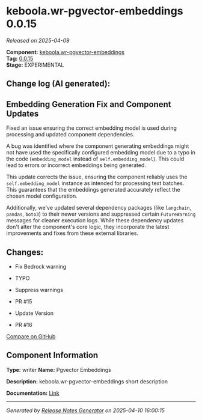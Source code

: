 #  keboola.wr-pgvector-embeddings 0.0.15

_Released on 2025-04-09_

**Component:** [keboola.wr-pgvector-embeddings](https://github.com/keboola/component-embeddings-v2)  
**Tag:** [0.0.15](https://github.com/keboola/component-embeddings-v2/releases/tag/0.0.15)  
**Stage:** EXPERIMENTAL


## Change log (AI generated):
## Embedding Generation Fix and Component Updates

Fixed an issue ensuring the correct embedding model is used during processing and updated component dependencies.

A bug was identified where the component generating embeddings might not have used the specifically configured embedding model due to a typo in the code (`embedding_model` instead of `self.embedding_model`). This could lead to errors or incorrect embeddings being generated.

This update corrects the issue, ensuring the component reliably uses the `self.embedding_model` instance as intended for processing text batches. This guarantees that the embeddings generated accurately reflect the chosen model configuration.

Additionally, we've updated several dependency packages (like `langchain`, `pandas`, `boto3`) to their newer versions and suppressed certain `FutureWarning` messages for cleaner execution logs. While these dependency updates don't alter the component's core logic, they incorporate the latest improvements and fixes from these external libraries.



## Changes:



- Fix Bedrock warning 




- TYPO 




- Suppress warnings 










- PR #15 




- Update Version 




- PR #16 



[Compare on GitHub](https://github.com/keboola/component-embeddings-v2/compare/0.0.14...0.0.15)



## Component Information
**Type:** writer
**Name:** Pgvector Embeddings

**Description:** keboola.wr-pgvector-embeddings short description


**Documentation:** [Link](https://github.com/keboola/component-embeddings-v2/blob/master/README.md)



---
_Generated by [Release Notes Generator](https://github.com/keboola/release-notes-generator)
on 2025-04-10 16:00:15_